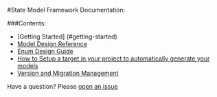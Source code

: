 #State Model Framework Documentation:


###Contents:
- [Getting Started] (#getting-started)
- [Model Design Reference](Reference.md)
- [Enum Design Guide](Enums.md)
- [How to Setup a target in your project to automatically generate your models](Setup.md)
- [Version and Migration Management](#versioning-and-migration)


Have a question? Please [open an issue](https://github.com/STLabs/State/issues/new)



